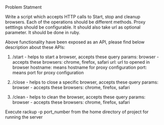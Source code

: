 Problem Statment

Write a script which accepts HTTP calls to Start, stop and cleanup browsers. Each of the operations should be different methods. Proxy setttings should be configurable. It should also take url as optional parameter. It should be done in ruby.

Above functionality have been exposed as an API, please find below description about these APIs:

1) /start - helps to start a browser, accepts these query params:
			browser -  accepts these browsers: chrome, firefox, safari
			url: url to opened in browser
			hostname: means hostname for proxy configuration
			port: means port for proxy configuration

2) /close - helps to close a specific browser, accepts these query params:
			browser -  accepts these browsers: chrome, firefox, safari

3) /clean - helps to clean the browser, accepts these query params:
			browser -  accepts these browsers: chrome, firefox, safari


Execute rackup -p port_number from the home directory of project for running the server
